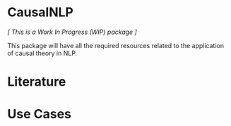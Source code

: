 # CausalNLP

_[ This is a Work In Progress (WIP) package ]_

This package will have all the required resources related to the application of causal theory in NLP.

# Literature

# Use Cases 
